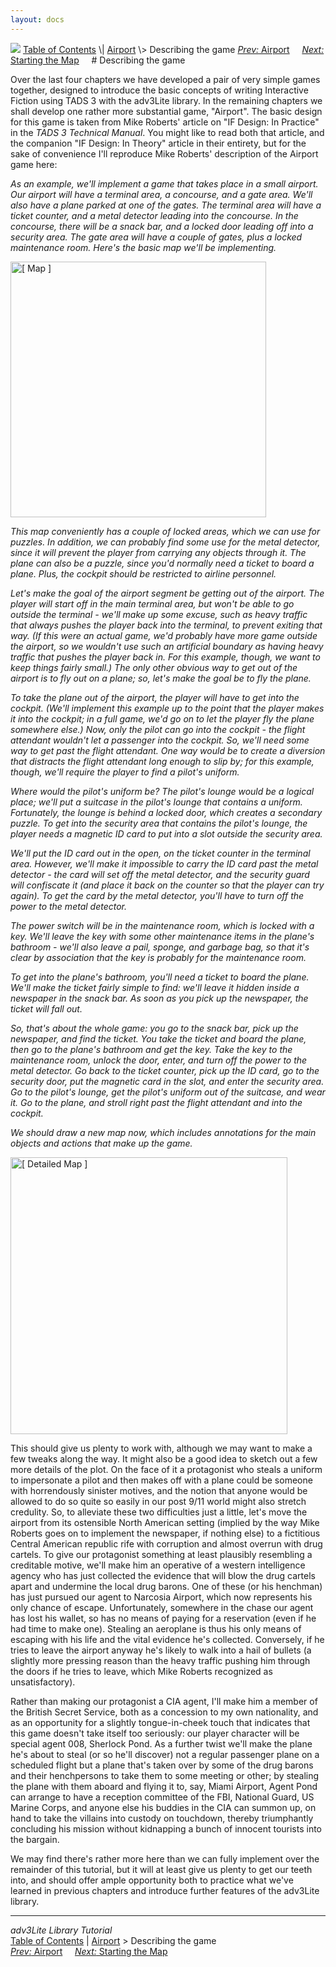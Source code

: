 ```yaml
---
layout: docs
---
```



<img src="topbar.jpg" data-border="0" />
<a href="toc.html" class="nav">Table of Contents</a> \|
<a href="airport.html" class="nav">Airport</a> \> Describing the game  
<span class="navnp"><a href="airport.html" class="nav"><em>Prev:</em> Airport</a>
   
<a href="airmap1.html" class="nav"><em>Next:</em> Starting the Map</a>
    </span>
# Describing the game

Over the last four chapters we have developed a pair of very simple
games together, designed to introduce the basic concepts of writing
Interactive Fiction using TADS 3 with the adv3Lite library. In the
remaining chapters we shall develop one rather more substantial game,
"Airport". The basic design for this game is taken from Mike Roberts'
article on "IF Design: In Practice" in the *TADS 3 Technical Manual*.
You might like to read both that article, and the companion "IF Design:
In Theory" article in their entirety, but for the sake of convenience
I'll reproduce Mike Roberts' description of the Airport game here:

*As an example, we'll implement a game that takes place in a small
airport. Our airport will have a terminal area, a concourse, and a gate
area. We'll also have a plane parked at one of the gates. The terminal
area will have a ticket counter, and a metal detector leading into the
concourse. In the concourse, there will be a snack bar, and a locked
door leading off into a security area. The gate area will have a couple
of gates, plus a locked maintenance room. Here's the basic map we'll be
implementing.*

  
[<img src="map1.gif" data-border="0" height="409" alt="[ Map ]" />](map1.gif)

  

*This map conveniently has a couple of locked areas, which we can use
for puzzles. In addition, we can probably find some use for the metal
detector, since it will prevent the player from carrying any objects
through it. The plane can also be a puzzle, since you'd normally need a
ticket to board a plane. Plus, the cockpit should be restricted to
airline personnel.*

*Let's make the goal of the airport segment be getting out of the
airport. The player will start off in the main terminal area, but won't
be able to go outside the terminal - we'll make up some excuse, such as
heavy traffic that always pushes the player back into the terminal, to
prevent exiting that way. (If this were an actual game, we'd probably
have more game outside the airport, so we wouldn't use such an
artificial boundary as having heavy traffic that pushes the player back
in. For this example, though, we want to keep things fairly small.) The
only other obvious way to get out of the airport is to fly out on a
plane; so, let's make the goal be to fly the plane.*

*To take the plane out of the airport, the player will have to get into
the cockpit. (We'll implement this example up to the point that the
player makes it into the cockpit; in a full game, we'd go on to let the
player fly the plane somewhere else.) Now, only the pilot can go into
the cockpit - the flight attendant wouldn't let a passenger into the
cockpit. So, we'll need some way to get past the flight attendant. One
way would be to create a diversion that distracts the flight attendant
long enough to slip by; for this example, though, we'll require the
player to find a pilot's uniform.*

*Where would the pilot's uniform be? The pilot's lounge would be a
logical place; we'll put a suitcase in the pilot's lounge that contains
a uniform. Fortunately, the lounge is behind a locked door, which
creates a secondary puzzle. To get into the security area that contains
the pilot's lounge, the player needs a magnetic ID card to put into a
slot outside the security area.*

*We'll put the ID card out in the open, on the ticket counter in the
terminal area. However, we'll make it impossible to carry the ID card
past the metal detector - the card will set off the metal detector, and
the security guard will confiscate it (and place it back on the counter
so that the player can try again). To get the card by the metal
detector, you'll have to turn off the power to the metal detector.*

*The power switch will be in the maintenance room, which is locked with
a key. We'll leave the key with some other maintenance items in the
plane's bathroom - we'll also leave a pail, sponge, and garbage bag, so
that it's clear by association that the key is probably for the
maintenance room.*

*To get into the plane's bathroom, you'll need a ticket to board the
plane. We'll make the ticket fairly simple to find: we'll leave it
hidden inside a newspaper in the snack bar. As soon as you pick up the
newspaper, the ticket will fall out.*

*So, that's about the whole game: you go to the snack bar, pick up the
newspaper, and find the ticket. You take the ticket and board the plane,
then go to the plane's bathroom and get the key. Take the key to the
maintenance room, unlock the door, enter, and turn off the power to the
metal detector. Go back to the ticket counter, pick up the ID card, go
to the security door, put the magnetic card in the slot, and enter the
security area. Go to the pilot's lounge, get the pilot's uniform out of
the suitcase, and wear it. Go to the plane, and stroll right past the
flight attendant and into the cockpit.*

*We should draw a new map now, which includes annotations for the main
objects and actions that make up the game.*

  
[<img src="map2.gif" data-border="0" height="443"
alt="[ Detailed Map ]" />](map2.gif)

This should give us plenty to work with, although we may want to make a
few tweaks along the way. It might also be a good idea to sketch out a
few more details of the plot. On the face of it a protagonist who steals
a uniform to impersonate a pilot and then makes off with a plane could
be someone with horrendously sinister motives, and the notion that
anyone would be allowed to do so quite so easily in our post 9/11 world
might also stretch credulity. So, to alleviate these two difficulties
just a little, let's move the airport from its ostensible North American
setting (implied by the way Mike Roberts goes on to implement the
newspaper, if nothing else) to a fictitious Central American republic
rife with corruption and almost overrun with drug cartels. To give our
protagonist something at least plausibly resembling a creditable motive,
we'll make him an operative of a western intelligence agency who has
just collected the evidence that will blow the drug cartels apart and
undermine the local drug barons. One of these (or his henchman) has just
pursued our agent to Narcosia Airport, which now represents his only
chance of escape. Unfortunately, somewhere in the chase our agent has
lost his wallet, so has no means of paying for a reservation (even if he
had time to make one). Stealing an aeroplane is thus his only means of
escaping with his life and the vital evidence he's collected.
Conversely, if he tries to leave the airport anyway he's likely to walk
into a hail of bullets (a slightly more pressing reason than the heavy
traffic pushing him through the doors if he tries to leave, which Mike
Roberts recognized as unsatisfactory).

Rather than making our protagonist a CIA agent, I'll make him a member
of the British Secret Service, both as a concession to my own
nationality, and as an opportunity for a slightly tongue-in-cheek touch
that indicates that this game doesn't take itself too seriously: our
player character will be special agent 008, Sherlock Pond. As a further
twist we'll make the plane he's about to steal (or so he'll discover)
not a regular passenger plane on a scheduled flight but a plane that's
taken over by some of the drug barons and their henchpersons to take
them to some meeting or other; by stealing the plane with them aboard
and flying it to, say, Miami Airport, Agent Pond can arrange to have a
reception committee of the FBI, National Guard, US Marine Corps, and
anyone else his buddies in the CIA can summon up, on hand to take the
villains into custody on touchdown, thereby triumphantly concluding his
mission without kidnapping a bunch of innocent tourists into the
bargain.

We may find there's rather more here than we can fully implement over
the remainder of this tutorial, but it will at least give us plenty to
get our teeth into, and should offer ample opportunity both to practice
what we've learned in previous chapters and introduce further features
of the adv3Lite library.



------------------------------------------------------------------------



*adv3Lite Library Tutorial*  
<a href="toc.html" class="nav">Table of Contents</a> \|
<a href="airport.html" class="nav">Airport</a> \> Describing the game  
<span class="navnp"><a href="airport.html" class="nav"><em>Prev:</em> Airport</a>
   
<a href="airmap1.html" class="nav"><em>Next:</em> Starting the Map</a>
    </span>


